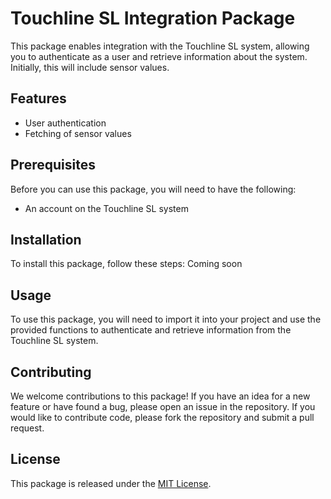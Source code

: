 # Touchline SL Integration Package

This package enables integration with the Touchline SL system, allowing you to authenticate as a user and retrieve information about the system. Initially, this will include sensor values.

## Features

- User authentication
- Fetching of sensor values

## Prerequisites

Before you can use this package, you will need to have the following:

- An account on the Touchline SL system

## Installation

To install this package, follow these steps:
Coming soon

<!-- 1. Clone or download the repository
2. Navigate to the root directory of the package
3. Run `pip install .` -->

## Usage

To use this package, you will need to import it into your project and use the provided functions to authenticate and retrieve information from the Touchline SL system.

## Contributing

We welcome contributions to this package! If you have an idea for a new feature or have found a bug, please open an issue in the repository. If you would like to contribute code, please fork the repository and submit a pull request.

## License

This package is released under the [MIT License](LICENSE).